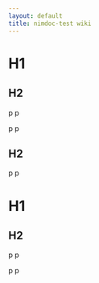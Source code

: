 ```yaml
---
layout: default
title: nimdoc-test wiki
---
```


# H1

## H2

p
p

p
p

## H2

p
p

# H1

## H2

p
p

p
p
